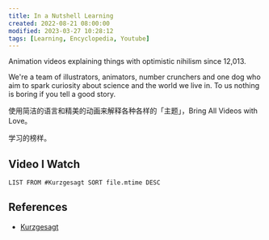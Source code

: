 ```yaml
---
title: In a Nutshell Learning
created: 2022-08-21 08:00:00
modified: 2023-03-27 10:28:12
tags: [Learning, Encyclopedia, Youtube]
---
```


Animation videos explaining things with optimistic nihilism since 12,013.

We're a team of illustrators, animators, number crunchers and one dog who aim to spark curiosity about science and the world we live in. To us nothing is boring if you tell a good story.

使用简洁的语言和精美的动画来解释各种各样的「主题」，Bring All Videos with Love。

学习的榜样。

## Video I Watch

```dataview
LIST FROM #Kurzgesagt SORT file.mtime DESC
```

## References

- [Kurzgesagt](https://www.youtube.com/c/inanutshell)
